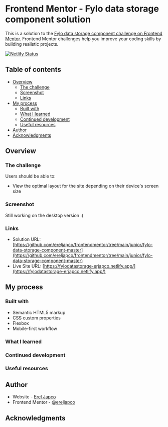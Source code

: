 # Frontend Mentor - Fylo data storage component solution

This is a solution to the [Fylo data storage component challenge on Frontend Mentor](https://www.frontendmentor.io/challenges/fylo-data-storage-component-1dZPRbV5n). Frontend Mentor challenges help you improve your coding skills by building realistic projects.

[![Netlify Status](https://api.netlify.com/api/v1/badges/5c9dab18-6def-4e2f-802a-cdafff72eea0/deploy-status)](https://app.netlify.com/sites/fylodatastorage-erjapco/deploys)

## Table of contents

- [Overview](#overview)
  - [The challenge](#the-challenge)
  - [Screenshot](#screenshot)
  - [Links](#links)
- [My process](#my-process)
  - [Built with](#built-with)
  - [What I learned](#what-i-learned)
  - [Continued development](#continued-development)
  - [Useful resources](#useful-resources)
- [Author](#author)
- [Acknowledgments](#acknowledgments)

## Overview

### The challenge

Users should be able to:

- View the optimal layout for the site depending on their device's screen size

### Screenshot

Still working on the desktop version :)

<!-- ![](./screenshot.jpg) -->

### Links

- Solution URL: [https://github.com/ereljapco/frontendmentor/tree/main/junior/fylo-data-storage-component-master](https://github.com/ereljapco/frontendmentor/tree/main/junior/fylo-data-storage-component-master)
- Live Site URL: [https://fylodatastorage-erjapco.netlify.app/](https://fylodatastorage-erjapco.netlify.app/)

## My process

### Built with

- Semantic HTML5 markup
- CSS custom properties
- Flexbox
- Mobile-first workflow

### What I learned

### Continued development

### Useful resources

## Author

- Website - [Erel Japco](https://github.com/ereljapco)
- Frontend Mentor - [@ereljapco](https://www.frontendmentor.io/profile/ereljapco)

## Acknowledgments
